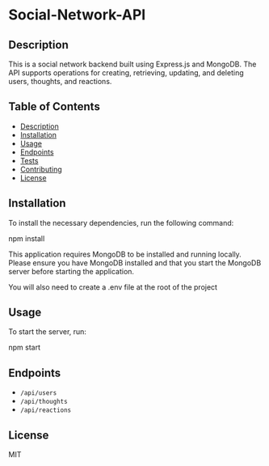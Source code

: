 # Social-Network-API

## Description

This is a social network backend built using Express.js and MongoDB. The API supports operations for creating, retrieving, updating, and deleting users, thoughts, and reactions.

## Table of Contents

- [Description](#description)
- [Installation](#installation)
- [Usage](#usage)
- [Endpoints](#endpoints)
- [Tests](#tests)
- [Contributing](#contributing)
- [License](#license)

## Installation

To install the necessary dependencies, run the following command:

npm install

This application requires MongoDB to be installed and running locally. Please ensure you have MongoDB installed and that you start the MongoDB server before starting the application.

You will also need to create a .env file at the root of the project

## Usage

To start the server, run:

npm start

## Endpoints

- `/api/users`
- `/api/thoughts`
- `/api/reactions`


## License

MIT

